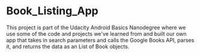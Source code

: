 # Book_Listing_App

This project is part of the Udacity Android Basics Nanodegree where we use some of the code and projects we've learned from and built 
our own app that takes in search parameters and calls the Google Books API, parses it, and returns the data as an List of Book objects. 

